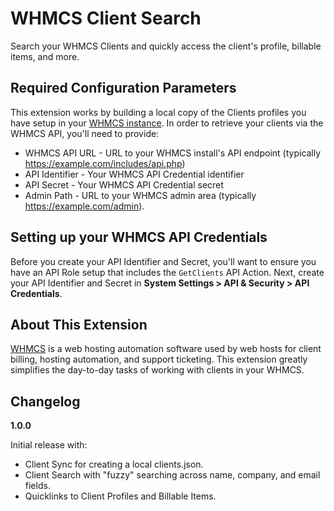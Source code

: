 # WHMCS Client Search

Search your WHMCS Clients and quickly access the client's profile, billable items, and more.

## Required Configuration Parameters

This extension works by building a local copy of the Clients profiles you have setup in your [WHMCS instance](https://www.whmcs.com/). In order to retrieve your clients via the WHMCS API, you'll need to provide:

- WHMCS API URL - URL to your WHMCS install's API endpoint (typically https://example.com/includes/api.php)
- API Identifier - Your WHMCS API Credential identifier
- API Secret - Your WHMCS API Credential secret
- Admin Path - URL to your WHMCS admin area (typically https://example.com/admin).

## Setting up your WHMCS API Credentials

Before you create your API Identifier and Secret, you'll want to ensure you have an API Role setup that includes the `GetClients` API Action. Next, create your API Identifier and Secret in **System Settings > API & Security > API Credentials**.

## About This Extension

[WHMCS](https://www.whmcs.com/) is a web hosting automation software used by web hosts for client billing, hosting automation, and support ticketing. This extension greatly simplifies the day-to-day tasks of working with clients in your WHMCS.

## Changelog

__1.0.0__

Initial release with:

- Client Sync for creating a local clients.json.
- Client Search with "fuzzy" searching across name, company, and email fields.
- Quicklinks to Client Profiles and Billable Items. 